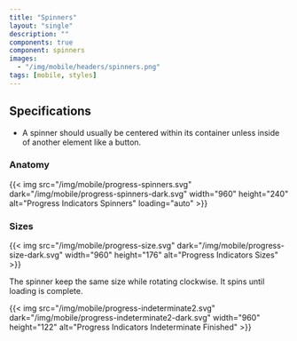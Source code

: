 ```yaml
---
title: "Spinners"
layout: "single"
description: ""
components: true
component: spinners
images:
  - "/img/mobile/headers/spinners.png"
tags: [mobile, styles]
---
```


## Specifications

- A spinner should usually be centered within its container unless inside of another element like a button.

### Anatomy

{{< img src="/img/mobile/progress-spinners.svg" dark="/img/mobile/progress-spinners-dark.svg" width="960" height="240" alt="Progress Indicators Spinners" loading="auto" >}}

### Sizes

{{< img src="/img/mobile/progress-size.svg" dark="/img/mobile/progress-size-dark.svg" width="960" height="176" alt="Progress Indicators Sizes" >}}

The spinner keep the same size while rotating clockwise. It spins until loading is complete.

{{< img src="/img/mobile/progress-indeterminate2.svg" dark="/img/mobile/progress-indeterminate2-dark.svg" width="960" height="122" alt="Progress Indicators Indeterminate Finished" >}}
